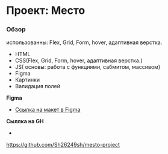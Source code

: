 # Проект: Место #


### Обзор
 использованны:
  Flex, Grid, Form, hover, адаптивная верстка.
* HTML
* CSS(Flex, Grid, Form, hover, адаптивная верстка.)
* JS( основы: работа с функциями, сабмитом, массивом)
* Figma
* Картинки
* Валидация полей 


**Figma**

* [Ссылка на макет в Figma](https://www.figma.com/file/bjyvbKKJN2naO0ucURl2Z0/JavaScript.-Sprint-5?node-id=50160%3A110)
  
**Сыллка на GH**

* 
https://github.com/Sh26249sh/mesto-project